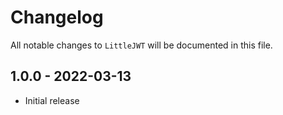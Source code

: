 # Changelog

All notable changes to `LittleJWT` will be documented in this file.

## 1.0.0 - 2022-03-13

- Initial release
